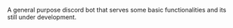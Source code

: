 A general purpose discord bot that serves some basic functionalities and its still under development.
